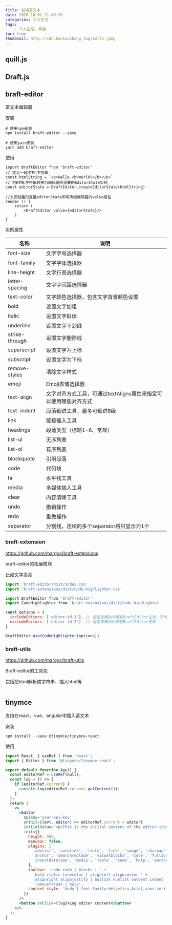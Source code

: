 ```yaml
---
title: 前端富文本
date: 2020-10-02 21:40:33
categories: 个人生活
tags:
    - 个人生活，幸福
toc: true
thumbnail: http://cdn.kunkunzhang.top/ielts.jpeg
---
```


  

<!--more-->

## quill.js





## Draft.js



## braft-editor

富文本编辑器

安装

```shell
# 使用npm安装
npm install braft-editor --save

# 使用yarn安装
yarn add braft-editor
```

使用

```react
import BraftEditor from 'braft-editor'
// 定义一段HTML字符串
const htmlString = `<p>Hello <b>World!</b></p>`
// 将HTML字符串转换为编辑器所需要的EditorState实例
const editorState = BraftEditor.createEditorState(htmlString)

//上面创建的变量editorState即可传给编辑器的value属性
render () {
    return (
        <BraftEditor value={editorState}/>
    )
}
```

实例属性

| **名称**       | **说明**                                                     |
| -------------- | ------------------------------------------------------------ |
| font-size      | 文字字号选择器                                               |
| font-family    | 文字字体选择器                                               |
| line-height    | 文字行高选择器                                               |
| letter-spacing | 文字字间距选择器                                             |
| text-color     | 文字颜色选择器，包含文字背景颜色设置                         |
| bold           | 设置文字加粗                                                 |
| italic         | 设置文字斜体                                                 |
| underline      | 设置文字下划线                                               |
| strike-through | 设置文字删除线                                               |
| superscript    | 设置文字为上标                                               |
| subscript      | 设置文字为下标                                               |
| remove-styles  | 清除文字样式                                                 |
| emoji          | Emoji表情选择器                                              |
| text-align     | 文字对齐方式工具，可通过textAligns属性来指定可以使用哪些对齐方式 |
| text-indent    | 段落缩进工具，最多可缩进6级                                  |
| link           | 链接插入工具                                                 |
| headings       | 段落类型（标题1-6、常规）                                    |
| list-ul        | 无序列表                                                     |
| list-ol        | 有序列表                                                     |
| blockquote     | 引用段落                                                     |
| code           | 代码块                                                       |
| hr             | 水平线工具                                                   |
| media          | 多媒体插入工具                                               |
| clear          | 内容清除工具                                                 |
| undo           | 撤销操作                                                     |
| redo           | 重做操作                                                     |
| separator      | 分割线，连续的多个separator将只显示为1个                     |

### braft-extension

https://github.com/margox/braft-extensions

braft-editor的拓展模块

比如文字高亮

```javascript
import 'braft-editor/dist/index.css'
import 'braft-extensions/dist/code-highlighter.css'

import BraftEditor from 'braft-editor'
import CodeHighlighter from 'braft-extensions/dist/code-highlighter'

const options = {
  includeEditors: ['editor-id-1'], // 指定该模块对哪些BraftEditor生效，不传此属性则对所有BraftEditor有效
  excludeEditors: ['editor-id-2']  // 指定该模块对哪些BraftEditor无效
}

BraftEditor.use(CodeHighlighter(options))
```



### braft-utils

https://github.com/margox/braft-utils

Braft-editor的工具包

包括把html解析成字符串、插入html等

```javascript
```



## tinymce

支持在react、vue、angular中插入富文本

安装

```shell
npm install --save @tinymce/tinymce-react
```

使用

```jsx
import React, { useRef } from 'react';
import { Editor } from '@tinymce/tinymce-react';

export default function App() {
  const editorRef = useRef(null);
  const log = () => {
    if (editorRef.current) {
      console.log(editorRef.current.getContent());
    }
  };
  return (
    <>
      <Editor
        apiKey='your-api-key'
        onInit={(evt, editor) => editorRef.current = editor}
        initialValue="<p>This is the initial content of the editor.</p>"
        init={{
          height: 500,
          menubar: false,
          plugins: [
            'advlist', 'autolink', 'lists', 'link', 'image', 'charmap', 'preview',
            'anchor', 'searchreplace', 'visualblocks', 'code', 'fullscreen',
            'insertdatetime', 'media', 'table', 'code', 'help', 'wordcount'
          ],
          toolbar: 'undo redo | blocks | ' +
            'bold italic forecolor | alignleft aligncenter ' +
            'alignright alignjustify | bullist numlist outdent indent | ' +
            'removeformat | help',
          content_style: 'body { font-family:Helvetica,Arial,sans-serif; font-size:14px }'
        }}
      />
      <button onClick={log}>Log editor content</button>
    </>
  );
}
```



